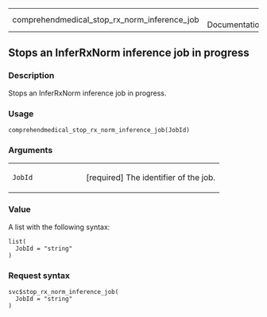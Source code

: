 <table style="width: 100%;">
<tbody>
<tr class="odd">
<td>comprehendmedical_stop_rx_norm_inference_job</td>
<td style="text-align: right;">R Documentation</td>
</tr>
</tbody>
</table>

## Stops an InferRxNorm inference job in progress

### Description

Stops an InferRxNorm inference job in progress.

### Usage

    comprehendmedical_stop_rx_norm_inference_job(JobId)

### Arguments

<table>
<colgroup>
<col style="width: 35%" />
<col style="width: 65%" />
</colgroup>
<tbody>
<tr class="odd">
<td><code
id="comprehendmedical_stop_rx_norm_inference_job_:_JobId">JobId</code></td>
<td><p>[required] The identifier of the job.</p></td>
</tr>
</tbody>
</table>

### Value

A list with the following syntax:

    list(
      JobId = "string"
    )

### Request syntax

    svc$stop_rx_norm_inference_job(
      JobId = "string"
    )
